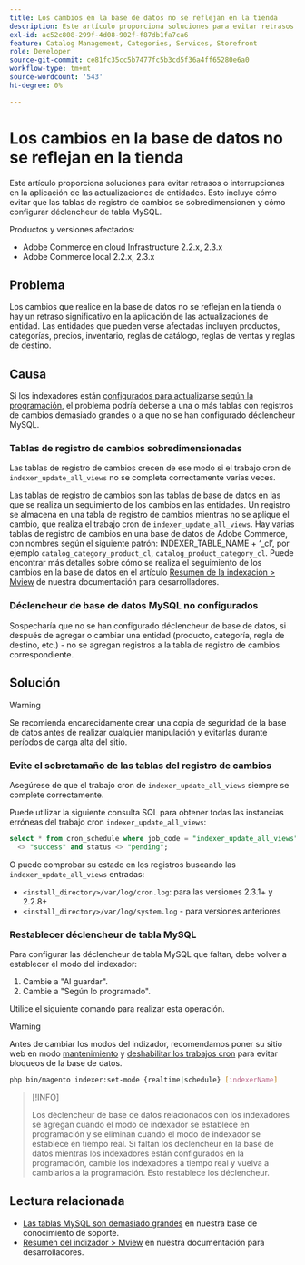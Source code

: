 ```yaml
---
title: Los cambios en la base de datos no se reflejan en la tienda
description: Este artículo proporciona soluciones para evitar retrasos o interrupciones en la aplicación de las actualizaciones de entidades. Esto incluye cómo evitar que las tablas de registro de cambios se sobredimensionen y cómo configurar déclencheur de tabla MySQL.
exl-id: ac52c808-299f-4d08-902f-f87db1fa7ca6
feature: Catalog Management, Categories, Services, Storefront
role: Developer
source-git-commit: ce81fc35cc5b7477fc5b3cd5f36a4ff65280e6a0
workflow-type: tm+mt
source-wordcount: '543'
ht-degree: 0%

---
```


# Los cambios en la base de datos no se reflejan en la tienda

Este artículo proporciona soluciones para evitar retrasos o interrupciones en la aplicación de las actualizaciones de entidades. Esto incluye cómo evitar que las tablas de registro de cambios se sobredimensionen y cómo configurar déclencheur de tabla MySQL.

Productos y versiones afectados:

* Adobe Commerce en cloud Infrastructure 2.2.x, 2.3.x
* Adobe Commerce local 2.2.x, 2.3.x

## Problema

Los cambios que realice en la base de datos no se reflejan en la tienda o hay un retraso significativo en la aplicación de las actualizaciones de entidad. Las entidades que pueden verse afectadas incluyen productos, categorías, precios, inventario, reglas de catálogo, reglas de ventas y reglas de destino.

## Causa

Si los indexadores están [configurados para actualizarse según la programación](https://devdocs.magento.com/guides/v2.3/config-guide/cli/config-cli-subcommands-index.html#configure-indexers), el problema podría deberse a una o más tablas con registros de cambios demasiado grandes o a que no se han configurado déclencheur MySQL.

### Tablas de registro de cambios sobredimensionadas

Las tablas de registro de cambios crecen de ese modo si el trabajo cron de `indexer_update_all_views` no se completa correctamente varias veces.

Las tablas de registro de cambios son las tablas de base de datos en las que se realiza un seguimiento de los cambios en las entidades. Un registro se almacena en una tabla de registro de cambios mientras no se aplique el cambio, que realiza el trabajo cron de `indexer_update_all_views`. Hay varias tablas de registro de cambios en una base de datos de Adobe Commerce, con nombres según el siguiente patrón: INDEXER\_TABLE\_NAME + ‘\_cl’, por ejemplo `catalog_category_product_cl`, `catalog_product_category_cl`. Puede encontrar más detalles sobre cómo se realiza el seguimiento de los cambios en la base de datos en el artículo [Resumen de la indexación > Mview](https://devdocs.magento.com/guides/v2.3/extension-dev-guide/indexing.html#m2devgde-mview) de nuestra documentación para desarrolladores.

### Déclencheur de base de datos MySQL no configurados

Sospecharía que no se han configurado déclencheur de base de datos, si después de agregar o cambiar una entidad (producto, categoría, regla de destino, etc.) - no se agregan registros a la tabla de registro de cambios correspondiente.

## Solución

>[!WARNING]
>
>Se recomienda encarecidamente crear una copia de seguridad de la base de datos antes de realizar cualquier manipulación y evitarlas durante períodos de carga alta del sitio.

### Evite el sobretamaño de las tablas del registro de cambios

Asegúrese de que el trabajo cron de `indexer_update_all_views` siempre se complete correctamente.

Puede utilizar la siguiente consulta SQL para obtener todas las instancias erróneas del trabajo cron `indexer_update_all_views`:

```sql
select * from cron_schedule where job_code = "indexer_update_all_views" and status
  <> "success" and status <> "pending";
```

O puede comprobar su estado en los registros buscando las `indexer_update_all_views` entradas:

* `<install_directory>/var/log/cron.log`: para las versiones 2.3.1+ y 2.2.8+
* `<install_directory>/var/log/system.log` - para versiones anteriores

### Restablecer déclencheur de tabla MySQL

Para configurar las déclencheur de tabla MySQL que faltan, debe volver a establecer el modo del indexador:

1. Cambie a &quot;Al guardar&quot;.
1. Cambie a &quot;Según lo programado&quot;.

Utilice el siguiente comando para realizar esta operación.

>[!WARNING]
>
>Antes de cambiar los modos del indizador, recomendamos poner su sitio web en modo [mantenimiento](https://experienceleague.adobe.com/docs/commerce-operations/configuration-guide/setup/application-modes.html#maintenance-mode) y [deshabilitar los trabajos cron](https://experienceleague.adobe.com/docs/commerce-cloud-service/user-guide/configure/app/properties/crons-property.html#disable-cron-jobs) para evitar bloqueos de la base de datos.

```bash
php bin/magento indexer:set-mode {realtime|schedule} [indexerName]
```

>[!INFO]
>
>Los déclencheur de base de datos relacionados con los indexadores se agregan cuando el modo de indexador se establece en programación y se eliminan cuando el modo de indexador se establece en tiempo real. Si faltan los déclencheur en la base de datos mientras los indexadores están configurados en la programación, cambie los indexadores a tiempo real y vuelva a cambiarlos a la programación. Esto restablece los déclencheur.

## Lectura relacionada

<ul><li title="Las tablas MySQL son demasiado grandes"><a href="/help/troubleshooting/database/mysql-tables-are-too-large.md">Las tablas MySQL son demasiado grandes</a> en nuestra base de conocimiento de soporte.</li>
<li title="Las tablas MySQL son demasiado grandes"><a href="https://devdocs.magento.com/guides/v2.3/extension-dev-guide/indexing.html#m2devgde-mview">Resumen del indizador &gt; Mview</a> en nuestra documentación para desarrolladores.</li></ul>
